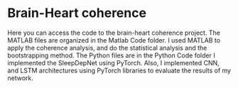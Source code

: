 # Brain-Heart coherence
Here you can access the code to the brain-heart coherence project.
The MATLAB files are organized in the Matlab Code folder. 
  I used MATLAB to apply the coherence analysis, and do the statistical analysis and the bootstrapping method.
The Python files are in the Python Code folder
  I implemented the SleepDepNet using PyTorch. Also, I implemented CNN, and LSTM architectures using PyTorch libraries to evaluate the results of my network.
